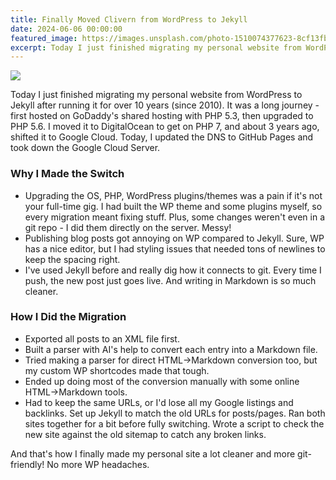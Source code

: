 ```yaml
---
title: Finally Moved Clivern from WordPress to Jekyll
date: 2024-06-06 00:00:00
featured_image: https://images.unsplash.com/photo-1510074377623-8cf13fb86c08?q=5
excerpt: Today I just finished migrating my personal website from WordPress to Jekyll after running it for over 10 years (since 2010). It was a long journey - first hosted on GoDaddy's shared hosting with PHP 5.3, then upgraded to PHP 5.6. I moved it to DigitalOcean to get on PHP 7, and about 3 years ago, shifted it to Google Cloud. Today, I updated the DNS to GitHub Pages and took down the Google Cloud Server.
---
```


![](https://images.unsplash.com/photo-1510074377623-8cf13fb86c08?q=5)

Today I just finished migrating my personal website from WordPress to Jekyll after running it for over 10 years (since 2010). It was a long journey - first hosted on GoDaddy's shared hosting with PHP 5.3, then upgraded to PHP 5.6. I moved it to DigitalOcean to get on PHP 7, and about 3 years ago, shifted it to Google Cloud. Today, I updated the DNS to GitHub Pages and took down the Google Cloud Server.

### Why I Made the Switch

- Upgrading the OS, PHP, WordPress plugins/themes was a pain if it's not your full-time gig. I had built the WP theme and some plugins myself, so every migration meant fixing stuff. Plus, some changes weren't even in a git repo - I did them directly on the server. Messy!
- Publishing blog posts got annoying on WP compared to Jekyll. Sure, WP has a nice editor, but I had styling issues that needed tons of newlines to keep the spacing right.
- I've used Jekyll before and really dig how it connects to git. Every time I push, the new post just goes live. And writing in Markdown is so much cleaner.


### How I Did the Migration

- Exported all posts to an XML file first.
- Built a parser with AI's help to convert each entry into a Markdown file.
- Tried making a parser for direct HTML->Markdown conversion too, but my custom WP shortcodes made that tough.
- Ended up doing most of the conversion manually with some online HTML->Markdown tools.
- Had to keep the same URLs, or I'd lose all my Google listings and backlinks. Set up Jekyll to match the old URLs for posts/pages. Ran both sites together for a bit before fully switching. Wrote a script to check the new site against the old sitemap to catch any broken links.


And that's how I finally made my personal site a lot cleaner and more git-friendly! No more WP headaches.

